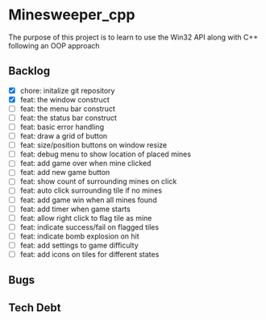 # Minesweeper_cpp

The purpose of this project is to learn to use the Win32 API along with C++ following an OOP approach

## Backlog

- [x] chore: initalize git repository
- [x] feat: the window construct
- [ ] feat: the menu bar construct
- [ ] feat: the status bar construct
- [ ] feat: basic error handling
- [ ] feat: draw a grid of button
- [ ] feat: size/position buttons on window resize
- [ ] feat: debug menu to show location of placed mines
- [ ] feat: add game over when mine clicked
- [ ] feat: add new game button
- [ ] feat: show count of surrounding mines on click
- [ ] feat: auto click surrounding tile if no mines
- [ ] feat: add game win when all mines found
- [ ] feat: add timer when game starts
- [ ] feat: allow right click to flag tile as mine
- [ ] feat: indicate success/fail on flagged tiles
- [ ] feat: indicate bomb explosion on hit
- [ ] feat: add settings to game difficulty
- [ ] feat: add icons on tiles for different states

## Bugs

## Tech Debt